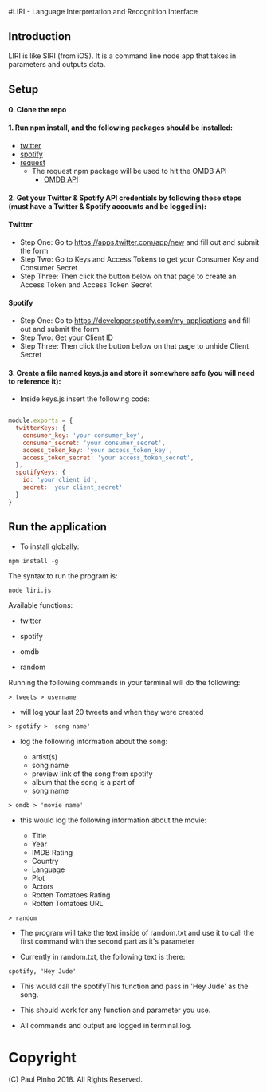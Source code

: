 #LIRI - Language Interpretation and Recognition Interface

## Introduction
LIRI is like SIRI (from iOS).  It is a command line node app that takes in parameters and outputs data.

## Setup
#### 0. Clone the repo

#### 1. Run npm install, and the following packages should be installed:

* [twitter](https://www.npmjs.com/package/twitter)
* [spotify](https://www.npmjs.com/package/node-spotify-api)
* [request](https://www.npmjs.com/package/request)
	* The request npm package will be used to hit the OMDB API
		* [OMDB API](http://www.omdbapi.com)

#### 2. Get your Twitter & Spotify API credentials by following these steps (must have a Twitter & Spotify accounts and be logged in):

#### Twitter

* Step One: Go to https://apps.twitter.com/app/new and fill out and submit the form
* Step Two: Go to Keys and Access Tokens to get your Consumer Key and Consumer Secret
* Step Three: Then click the button below on that page to create an Access Token and Access Token Secret

#### Spotify

* Step One: Go to https://developer.spotify.com/my-applications and fill out and submit the form
* Step Two: Get your Client ID
* Step Three: Then click the button below on that page to unhide Client Secret

#### 3. Create a file named keys.js and store it somewhere safe (you will need to reference it):

* Inside keys.js insert the following code:

``` JavaScript

module.exports = {
  twitterKeys: {
	consumer_key: 'your consumer_key',
	consumer_secret: 'your consumer_secret',
	access_token_key: 'your access_token_key',
	access_token_secret: 'your access_token_secret',
  },
  spotifyKeys: {
    id: 'your client_id',
    secret: 'your client_secret'
  }
}

```

## Run the application
* To install globally:
```
npm install -g
```
The syntax to run the program is:
```
node liri.js
```

Available functions:
* twitter

* spotify

* omdb

* random

Running the following commands in your terminal will do the following:
```
> tweets > username
```
* will log your last 20 tweets and when they were created

```
> spotify > 'song name'
```

* log the following information about the song:

	* artist(s)
	* song name
	* preview link of the song from spotify
	* album that the song is a part of
	* song name

```
> omdb > 'movie name'
```

* this would log the following information about the movie:

	* Title
	* Year
	* IMDB Rating
	* Country
	* Language
	* Plot
	* Actors
	* Rotten Tomatoes Rating
	* Rotten Tomatoes URL

```
> random
```

* The program will take the text inside of random.txt and use it to call the first command with the second part as it's parameter

* Currently in random.txt, the following text is there:

```
spotify, 'Hey Jude'
```

* This would call the spotifyThis function and pass in 'Hey Jude' as the song.

* This should work for any function and parameter you use.

* All commands and output are logged in terminal.log.

# Copyright
(C) Paul Pinho 2018. All Rights Reserved.
